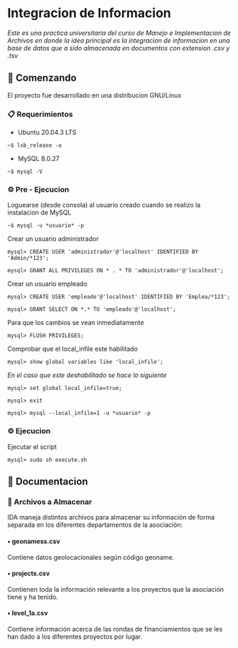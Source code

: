 # Integracion de Informacion

_Este es una practica universitaria del curso de Manejo e Implementacion de Archivos en donde la idea principal es la integracion de informacion en una base de datos que a sido almacenada en documentos con extension .csv y .tsv_

## 🚀 Comenzando

El proyecto fue desarrollado en una distribucion GNU/Linux

### 📋 Requerimientos

* Ubuntu 20.04.3 LTS
```console
~$ lsb_release -a
```

* MySQL 8.0.27
```console
~$ mysql -V
```

### ⚙️ Pre - Ejecucion 

Loguearse (desde consola) al usuario creado cuando se realizo la instalacion de MySQL
```console
~$ mysql -u *usuario* -p
```

Crear un usuario administrador

```console
mysql> CREATE USER 'administrador'@'localhost' IDENTIFIED BY 'Admin/*123';
```
```console
mysql> GRANT ALL PRIVILEGES ON * . * TO 'administrador'@'localhost';
```

Crear un usuario empleado

```console
mysql> CREATE USER 'empleado'@'localhost' IDENTIFIED BY 'Emplea/*123';
```
```console
mysql> GRANT SELECT ON *.* TO 'empleado'@'localhost';
```

Para que los cambios se vean inmediatamente

```console
mysql> FLUSH PRIVILEGES;
```

Comprobar que el local_infile este habilitado
```console
mysql> show global variables like 'local_infile';
```

*En el caso que este deshabilitado se hace lo siguiente*
```console
mysql> set global local_infile=true;
```
```console
mysql> exit
```
```console
mysql> mysql --local_infile=1 -u *usuario* -p
```
### ⚙️ Ejecucion 
Ejecutar el script
```console
mysql> sudo sh execute.sh
```

## 📖 Documentacion

### 📄 Archivos a Almacenar

IDA maneja distintos archivos para almacenar su información de forma separada en los diferentes departamentos de la asociación:

#### • geonamess.csv
Contiene datos geolocacionales según código geoname.
#### • projects.csv
Contienen toda la información relevante a los proyectos que la asociación tiene y ha tenido.
#### • level_1a.csv
Contiene información acerca de las rondas de financiamientos que se les han dado a los diferentes proyectos por lugar.

